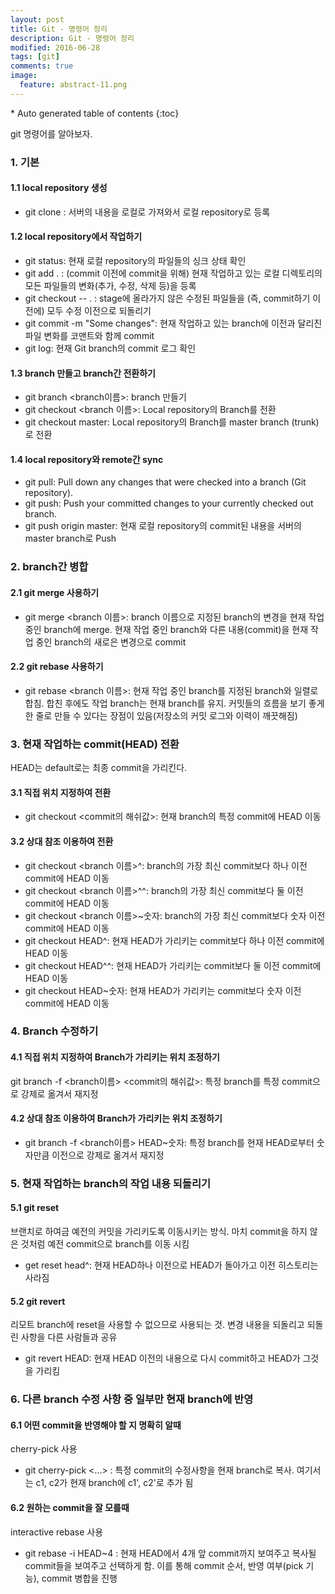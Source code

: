 ```yaml
---
layout: post
title: Git - 명령어 정리
description: Git - 명령어 정리
modified: 2016-06-28
tags: [git]
comments: true
image:
  feature: abstract-11.png
---
```


<section id="table-of-contents" class="toc">
<div id="drawer" markdown="1">
*  Auto generated table of contents
{:toc}
</div>
</section><!-- /#table-of-contents -->

git 명령어를 알아보자. 

### 1. 기본

#### 1.1 local repository 생성 

- git clone <git-url-goes-here>: 서버의 내용을 로컬로 가져와서 로컬 repository로 등록

#### 1.2 local repository에서 작업하기

- git status: 현재 로컬 repository의 파일들의 싱크 상태 확인
- git add . : (commit 이전에 commit을 위해) 현재 작업하고 있는 로컬 디렉토리의 모든 파일들의 변화(추가, 수정, 삭제 등)을 등록 
- git checkout -- . : stage에 올라가지 않은 수정된 파일들을 (즉, commit하기 이전에) 모두 수정 이전으로 되돌리기 
- git commit -m "Some changes": 현재 작업하고 있는 branch에 이전과 달리진 파일 변화를 코맨트와 함께 commit
- git log: 현재 Git branch의 commit 로그 확인

#### 1.3 branch 만들고 branch간 전환하기

- git branch <branch이름>: branch 만들기 
- git checkout <branch 이름>: Local repository의 Branch를 전환
- git checkout master: Local repository의 Branch를 master branch (trunk)로 전환

#### 1.4 local repository와 remote간 sync

- git pull: Pull down any changes that were checked into a branch (Git repository).
- git push: Push your committed changes to your currently checked out branch.
- git push origin master: 현재 로컬 repository의 commit된 내용을 서버의 master branch로 Push

### 2. branch간 병합

#### 2.1 git merge 사용하기 

- git merge <branch 이름>: branch 이름으로 지정된 branch의 변경을 현재 작업 중인 branch에 merge. 현재 작업 중인 branch와 다른 내용(commit)을 현재 작업 중인 branch의 새로은 변경으로 commit

#### 2.2 git rebase 사용하기 

- git rebase <branch 이름>: 현재 작업 중인 branch를 지정된 branch와 일렬로 합침. 합친 후에도 작업 branch는 현재 branch를 유지. 커밋들의 흐름을 보기 좋게 한 줄로 만들 수 있다는 장점이 있음(저장소의 커밋 로그와 이력이 깨끗해짐)

### 3. 현재 작업하는 commit(HEAD) 전환

HEAD는 default로는 최종 commit을 가리킨다. 

#### 3.1 직접 위치 지정하여 전환

- git checkout <commit의 해쉬값>: 현재 branch의 특정 commit에 HEAD 이동

#### 3.2 상대 참조 이용하여 전환

- git checkout <branch 이름>^: branch의 가장 최신 commit보다 하나 이전 commit에 HEAD 이동
- git checkout <branch 이름>^^: branch의 가장 최신 commit보다 둘 이전 commit에 HEAD 이동
- git checkout <branch 이름>~숫자: branch의 가장 최신 commit보다 숫자 이전 commit에 HEAD 이동
- git checkout HEAD^: 현재 HEAD가 가리키는 commit보다 하나 이전 commit에 HEAD 이동
- git checkout HEAD^^: 현재 HEAD가 가리키는 commit보다 둘 이전 commit에 HEAD 이동
- git checkout HEAD~숫자: 현재 HEAD가 가리키는 commit보다 숫자 이전 commit에 HEAD 이동

### 4. Branch 수정하기

#### 4.1 직접 위치 지정하여 Branch가 가리키는 위치 조정하기

git branch -f <branch이름> <commit의 해쉬값>: 특정 branch를 특정 commit으로 강제로 옮겨서 재지정

#### 4.2 상대 참조 이용하여 Branch가 가리키는 위치 조정하기

- git branch -f <branch이름> HEAD~숫자: 특정 branch를 현재 HEAD로부터 숫자만큼 이전으로 강제로 옮겨서 재지정

### 5. 현재 작업하는 branch의 작업 내용 되돌리기 

#### 5.1 git reset  

브랜치로 하여금 예전의 커밋을 가리키도록 이동시키는 방식. 마치 commit을 하지 않은 것처럼 예전 commit으로 branch를 이동 시킴

- get reset head^: 현재 HEAD하나 이전으로 HEAD가 돌아가고 이전 히스토리는 사라짐

#### 5.2 git revert  

리모트 branch에 reset을 사용할 수 없으므로 사용되는 것. 변경 내용을 되돌리고 되돌린 사항을 다른 사람들과 공유

- git revert HEAD: 현재 HEAD 이전의 내용으로 다시 commit하고 HEAD가 그것을 가리킴

### 6. 다른 branch 수정 사항 중 일부만 현재 branch에 반영

#### 6.1 어떤 commit을 반영해야 할 지 명확히 알때 

cherry-pick 사용

- git cherry-pick <Commit1> <Commit2> <...> : 특정 commit의 수정사항을 현재 branch로 복사. 여기서는 c1, c2가 현재 branch에 c1', c2'로 추가 됨

#### 6.2 원하는 commit을 잘 모를때 

interactive rebase 사용

- git rebase -i HEAD~4  : 현재 HEAD에서 4개 앞 commit까지 보여주고 복사될 commit들을 보여주고 선택하게 함. 이를 통해 commit 순서, 반영 여부(pick 기능), commit 병합을 진행

